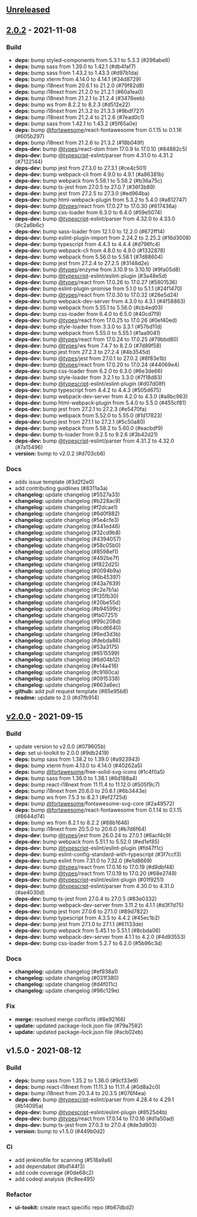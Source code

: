 <a name="unreleased"></a>
## [Unreleased]


<a name="2.0.2"></a>
## [2.0.2] - 2021-11-08
### Build
- **deps:** bump styled-components from 5.3.1 to 5.3.3 (#296abe8) 
- **deps:** bump sass from 1.39.0 to 1.42.1 (#db4faf7) 
- **deps:** bump sass from 1.43.2 to 1.43.3 (#d97b1da) 
- **deps:** bump xterm from 4.14.0 to 4.14.1 (#34d8729) 
- **deps:** bump i18next from 20.6.1 to 21.2.0 (#79f82d8) 
- **deps:** bump i18next from 21.2.0 to 21.2.1 (#60a1ea0) 
- **deps:** bump i18next from 21.2.1 to 21.2.4 (#3476eeb) 
- **deps:** bump ws from 8.2.2 to 8.2.3 (#d512e22) 
- **deps:** bump i18next from 21.3.2 to 21.3.3 (#9bdf727) 
- **deps:** bump i18next from 21.2.4 to 21.2.6 (#7ead0c1) 
- **deps:** bump sass from 1.42.1 to 1.43.2 (#5f65a0e) 
- **deps:** bump [@fortawesome](https://github.com/fortawesome)/react-fontawesome from 0.1.15 to 0.1.16 (#605b297) 
- **deps:** bump i18next from 21.2.6 to 21.3.2 (#18b049f) 
- **deps-dev:** bump [@types](https://github.com/types)/react-dom from 17.0.9 to 17.0.10 (#84882c5) 
- **deps-dev:** bump [@typescript](https://github.com/typescript)-eslint/parser from 4.31.0 to 4.31.2 (#7122144) 
- **deps-dev:** bump jest from 27.3.0 to 27.3.1 (#ce4c501) 
- **deps-dev:** bump webpack-cli from 4.9.0 to 4.9.1 (#a86381b) 
- **deps-dev:** bump webpack from 5.58.1 to 5.58.2 (#b36a75c) 
- **deps-dev:** bump ts-jest from 27.0.5 to 27.0.7 (#36f3b89) 
- **deps-dev:** bump jest from 27.2.5 to 27.3.0 (#ed964ba) 
- **deps-dev:** bump html-webpack-plugin from 5.3.2 to 5.4.0 (#a812747) 
- **deps-dev:** bump [@types](https://github.com/types)/react from 17.0.27 to 17.0.30 (#617436a) 
- **deps-dev:** bump css-loader from 6.3.0 to 6.4.0 (#59e5074) 
- **deps-dev:** bump [@typescript](https://github.com/typescript)-eslint/parser from 4.32.0 to 4.33.0 (#c2a6b6c) 
- **deps-dev:** bump sass-loader from 12.1.0 to 12.2.0 (#672ff14) 
- **deps-dev:** bump eslint-plugin-import from 2.24.2 to 2.25.2 (#16d3008) 
- **deps-dev:** bump typescript from 4.4.3 to 4.4.4 (#d796fc4) 
- **deps-dev:** bump webpack-cli from 4.8.0 to 4.9.0 (#1332878) 
- **deps-dev:** bump webpack from 5.56.0 to 5.58.1 (#7d88604) 
- **deps-dev:** bump jest from 27.2.4 to 27.2.5 (#3148d2e) 
- **deps-dev:** bump [@types](https://github.com/types)/enzyme from 3.10.9 to 3.10.10 (#9fa05d8) 
- **deps-dev:** bump [@typescript](https://github.com/typescript)-eslint/eslint-plugin (#3a48e5d) 
- **deps-dev:** bump [@types](https://github.com/types)/react from 17.0.26 to 17.0.27 (#5801536) 
- **deps-dev:** bump eslint-plugin-promise from 5.1.0 to 5.1.1 (#24f1470) 
- **deps-dev:** bump [@types](https://github.com/types)/react from 17.0.30 to 17.0.32 (#28e5d24) 
- **deps-dev:** bump webpack-dev-server from 4.3.0 to 4.3.1 (#4f58863) 
- **deps-dev:** bump webpack from 5.55.1 to 5.56.0 (#cb4ed03) 
- **deps-dev:** bump css-loader from 6.4.0 to 6.5.0 (#40cd7f9) 
- **deps-dev:** bump [@types](https://github.com/types)/react from 17.0.25 to 17.0.26 (#0ef40ed) 
- **deps-dev:** bump style-loader from 3.3.0 to 3.3.1 (#57bd11d) 
- **deps-dev:** bump webpack from 5.55.0 to 5.55.1 (#1aa9041) 
- **deps-dev:** bump [@types](https://github.com/types)/react from 17.0.24 to 17.0.25 (#79bbd80) 
- **deps-dev:** bump [@types](https://github.com/types)/ws from 7.4.7 to 8.2.0 (#7d89f58) 
- **deps-dev:** bump jest from 27.2.3 to 27.2.4 (#4b3545d) 
- **deps-dev:** bump [@types](https://github.com/types)/jest from 27.0.1 to 27.0.2 (#8f83e1b) 
- **deps-dev:** bump [@types](https://github.com/types)/react from 17.0.20 to 17.0.24 (#44069e4) 
- **deps-dev:** bump css-loader from 6.2.0 to 6.3.0 (#6e3de66) 
- **deps-dev:** bump style-loader from 3.2.1 to 3.3.0 (#7f18d83) 
- **deps-dev:** bump [@typescript](https://github.com/typescript)-eslint/eslint-plugin (#d07d08f) 
- **deps-dev:** bump typescript from 4.4.2 to 4.4.3 (#505d675) 
- **deps-dev:** bump webpack-dev-server from 4.2.0 to 4.3.0 (#a8bc963) 
- **deps-dev:** bump html-webpack-plugin from 5.4.0 to 5.5.0 (#455cf81) 
- **deps-dev:** bump jest from 27.2.1 to 27.2.3 (#e5470fa) 
- **deps-dev:** bump webpack from 5.52.0 to 5.55.0 (#1d17823) 
- **deps-dev:** bump jest from 27.1.1 to 27.2.1 (#5c50a80) 
- **deps-dev:** bump webpack from 5.58.2 to 5.60.0 (#eacbdf9) 
- **deps-dev:** bump ts-loader from 9.2.5 to 9.2.6 (#3b42d21) 
- **deps-dev:** bump [@typescript](https://github.com/typescript)-eslint/parser from 4.31.2 to 4.32.0 (#7a15496) 
- **version:** bump to v2.0.2 (#d703cb6) 

### Docs
- adds issue template (#3d2f2e0) 
- add contributing guidlines (#8311a3a) 
- **changelog:** update changelog (#5527a33) 
- **changelog:** update changelog (#b228ac9) 
- **changelog:** update changelog (#f2dcae1) 
- **changelog:** update changelog (#6d0f882) 
- **changelog:** update changelog (#5e4cfe3) 
- **changelog:** update changelog (#441ed46) 
- **changelog:** update changelog (#32cd9b8) 
- **changelog:** update changelog (#4394057) 
- **changelog:** update changelog (#58c05b0) 
- **changelog:** update changelog (#8598ef1) 
- **changelog:** update changelog (#492be7f) 
- **changelog:** update changelog (#f822d25) 
- **changelog:** update changelog (#0094b9a) 
- **changelog:** update changelog (#6b45397) 
- **changelog:** update changelog (#43a7639) 
- **changelog:** update changelog (#c2e7b1a) 
- **changelog:** update changelog (#135fb30) 
- **changelog:** update changelog (#20be55d) 
- **changelog:** update changelog (#b94599c) 
- **changelog:** update changelog (#fa07251) 
- **changelog:** update changelog (#99c208d) 
- **changelog:** update changelog (#bcd6640) 
- **changelog:** update changelog (#6ed3d3b) 
- **changelog:** update changelog (#debda86) 
- **changelog:** update changelog (#53a3175) 
- **changelog:** update changelog (#6515599) 
- **changelog:** update changelog (#6d04b12) 
- **changelog:** update changelog (#e14a416) 
- **changelog:** update changelog (#c9160ca) 
- **changelog:** update changelog (#0915338) 
- **changelog:** update changelog (#663a6ec) 
- **github:** add pull request template (#85e95b8) 
- **readme:** update to 2.0 (#d7fb914) 


<a name="v2.0.0"></a>
## [v2.0.0] - 2021-09-15
### Build
- update version to v2.0.0 (#079605b) 
- **dep:** set ui-toolkit to 2.0.0 (#9db2419) 
- **deps:** bump sass from 1.38.2 to 1.39.0 (#a923943) 
- **deps:** bump xterm from 4.13.0 to 4.14.0 (#40262a5) 
- **deps:** bump [@fortawesome](https://github.com/fortawesome)/free-solid-svg-icons (#1c4f0a5) 
- **deps:** bump sass from 1.36.0 to 1.38.1 (#6d188a4) 
- **deps:** bump react-i18next from 11.11.4 to 11.12.0 (#505f9c7) 
- **deps:** bump i18next from 20.6.0 to 20.6.1 (#6b3443e) 
- **deps:** bump ws from 7.5.3 to 8.2.1 (#ef2725d) 
- **deps:** bump [@fortawesome](https://github.com/fortawesome)/fontawesome-svg-core (#2a49572) 
- **deps:** bump [@fortawesome](https://github.com/fortawesome)/react-fontawesome from 0.1.14 to 0.1.15 (#8644d74) 
- **deps:** bump ws from 8.2.1 to 8.2.2 (#88b1646) 
- **deps:** bump i18next from 20.5.0 to 20.6.0 (#b7d6f64) 
- **deps-dev:** bump [@types](https://github.com/types)/jest from 26.0.24 to 27.0.1 (#6acf4c9) 
- **deps-dev:** bump webpack from 5.51.1 to 5.52.0 (#ed1ef85) 
- **deps-dev:** bump [@typescript](https://github.com/typescript)-eslint/eslint-plugin (#fd47f1c) 
- **deps-dev:** bump eslint-config-standard-with-typescript (#3f7ccf3) 
- **deps-dev:** bump eslint from 7.31.0 to 7.32.0 (#e1d8669) 
- **deps-dev:** bump [@types](https://github.com/types)/react from 17.0.16 to 17.0.19 (#d9dbf48) 
- **deps-dev:** bump [@types](https://github.com/types)/react from 17.0.19 to 17.0.20 (#68e2749) 
- **deps-dev:** bump [@typescript](https://github.com/typescript)-eslint/eslint-plugin (#01f9251) 
- **deps-dev:** bump [@typescript](https://github.com/typescript)-eslint/parser from 4.30.0 to 4.31.0 (#ae4030d) 
- **deps-dev:** bump ts-jest from 27.0.4 to 27.0.5 (#83e0332) 
- **deps-dev:** bump webpack-dev-server from 3.11.2 to 4.1.1 (#d3f7d75) 
- **deps-dev:** bump jest from 27.0.6 to 27.1.0 (#89d7822) 
- **deps-dev:** bump typescript from 4.3.5 to 4.4.2 (#45ec1b2) 
- **deps-dev:** bump jest from 27.1.0 to 27.1.1 (#61133de) 
- **deps-dev:** bump webpack from 5.45.1 to 5.51.1 (#8cbda06) 
- **deps-dev:** bump webpack-dev-server from 4.1.1 to 4.2.0 (#4d93553) 
- **deps-dev:** bump css-loader from 5.2.7 to 6.2.0 (#5b96c3d) 

### Docs
- **changelog:** update changelog (#ef938a1) 
- **changelog:** update changelog (#031f380) 
- **changelog:** update changelog (#d4f011c) 
- **changelog:** update changelog (#98c129e) 

### Fix
- **merge:** resolved merge conflicts (#8e92166) 
- **update:** updated package-lock.json file (#79a7582) 
- **update:** updated package-lock.json file (#acb02eb) 


<a name="v1.5.0"></a>
## v1.5.0 - 2021-08-12
### Build
- **deps:** bump sass from 1.35.2 to 1.36.0 (#9cf33e9) 
- **deps:** bump react-i18next from 11.11.3 to 11.11.4 (#0d8a2c0) 
- **deps:** bump i18next from 20.3.4 to 20.3.5 (#076f4ea) 
- **deps-dev:** bump [@typescript](https://github.com/typescript)-eslint/parser from 4.28.4 to 4.29.1 (#b14095a) 
- **deps-dev:** bump [@typescript](https://github.com/typescript)-eslint/eslint-plugin (#8525d4b) 
- **deps-dev:** bump [@types](https://github.com/types)/react from 17.0.14 to 17.0.16 (#d1a50ad) 
- **deps-dev:** bump ts-jest from 27.0.3 to 27.0.4 (#de3d903) 
- **version:** bump to v1.5.0 (#449b0d2) 

### Ci
- add jenkinsfile for scanning (#518a9a6) 
- add dependabot (#bd144f3) 
- add code coverage (#0de68c2) 
- add codeql analysis (#c8ee495) 

### Refactor
- **ui-tookit:** create react specific repo (#b67dbd2) 


[Unreleased]: https://github.com/open-amt-cloud-toolkit/ui-toolkit/compare/2.0.2...HEAD
[2.0.2]: https://github.com/open-amt-cloud-toolkit/ui-toolkit/compare/v2.0.0...2.0.2
[v2.0.0]: https://github.com/open-amt-cloud-toolkit/ui-toolkit/compare/v1.5.0...v2.0.0

